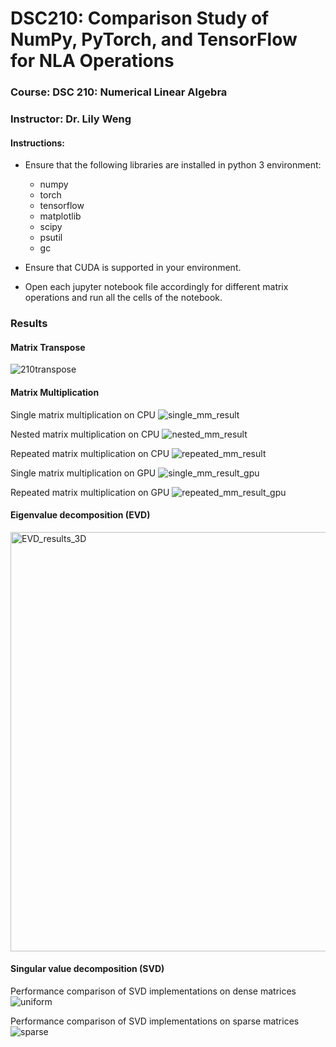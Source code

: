 # DSC210: Comparison Study of NumPy, PyTorch, and TensorFlow for NLA Operations

### Course: DSC 210: Numerical Linear Algebra
### Instructor: Dr. Lily Weng

#### Instructions:
- Ensure that the following libraries are installed in python 3 environment:
  - numpy
  - torch
  - tensorflow
  - matplotlib
  - scipy
  - psutil
  - gc

- Ensure that CUDA is supported in your environment. 

- Open each jupyter notebook file accordingly for different matrix operations and run all the cells of the notebook.

### Results

#### Matrix Transpose

![210transpose](https://github.com/user-attachments/assets/87982c81-53ce-4115-a778-f5f85242cd79)

#### Matrix Multiplication

Single matrix multiplication on CPU
![single_mm_result](https://github.com/user-attachments/assets/95f75be9-9bc3-4b73-8bd3-7343bb2ce00b)

Nested matrix multiplication on CPU
![nested_mm_result](https://github.com/user-attachments/assets/65e4007d-0f52-4f38-82cb-c948b891ca71)

Repeated matrix multiplication on CPU
![repeated_mm_result](https://github.com/user-attachments/assets/187977e0-34f1-4af5-94a5-b0128c60d60b)

Single matrix multiplication on GPU
![single_mm_result_gpu](https://github.com/user-attachments/assets/e1ba2910-6afe-423b-a198-27409037a0b8)

Repeated matrix multiplication on GPU
![repeated_mm_result_gpu](https://github.com/user-attachments/assets/4065ed8f-ef05-45b9-94a2-7b01ae3a710f)

#### Eigenvalue decomposition (EVD)
<img width="671" alt="EVD_results_3D" src="https://github.com/user-attachments/assets/0f0e0126-89a5-44d1-a1cc-6b06d96f7ce0">

#### Singular value decomposition (SVD)

Performance comparison of SVD implementations on dense matrices
![uniform](https://github.com/user-attachments/assets/0647d6fd-e42d-4667-882d-7a85ccb64e70)

Performance comparison of SVD implementations on sparse matrices
![sparse](https://github.com/user-attachments/assets/851ef2f2-349e-4056-bd4e-b5a341d3a44a)

